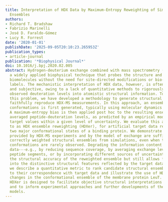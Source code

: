 ```yaml
---
title: Interpretation of HDX Data by Maximum-Entropy Reweighting of Simulated Structural
  Ensembles
authors:
- Richard T. Bradshaw
- Fabrizio Marinelli
- José D. Faraldo-Gómez
- Lucy R. Forrest
date: '2020-01-01'
publishDate: '2025-09-05T20:10:23.265953Z'
publication_types:
- article-journal
publication: '*Biophysical Journal*'
doi: 10.1016/j.bpj.2020.02.005
abstract: Hydrogen-deuterium exchange combined with mass spectrometry (HDX-MS) is
  a widely applied biophysical technique that probes the structure and dynamics of
  biomolecules without the need for site-directed modifications or bio-orthogonal
  labels. The mechanistic interpretation of HDX data, however, is often qualitative
  and subjective, owing to a lack of quantitative methods to rigorously translate
  observed deuteration levels into atomistic structural information. To help address
  this problem, we have developed a methodology to generate structural ensembles that
  faithfully reproduce HDX-MS measurements. In this approach, an ensemble of protein
  conformations is first generated, typically using molecular dynamics simulations.
  A maximum-entropy bias is then applied post hoc to the resulting ensemble such that
  averaged peptide-deuteration levels, as predicted by an empirical model, agree with
  target values within a given level of uncertainty. We evaluate this approach, referred
  to as HDX ensemble reweighting (HDXer), for artificial target data reflecting the
  two major conformational states of a binding protein. We demonstrate that the information
  provided by HDX-MS experiments and by the model of exchange are sufficient to recover
  correctly weighted structural ensembles from simulations, even when the relevant
  conformations are rarely observed. Degrading the information content of the target
  data---e.g., by reducing sequence coverage, by averaging exchange levels over longer
  peptide segments, or by incorporating different sources of uncertainty---reduces
  the structural accuracy of the reweighted ensemble but still allows for useful insights
  into the distinctive structural features reflected by the target data. Finally,
  we describe a quantitative metric to rank candidate structural ensembles according
  to their correspondence with target data and illustrate the use of HDXer to describe
  changes in the conformational ensemble of the membrane protein LeuT. In summary,
  HDXer is designed to facilitate objective structural interpretations of HDX-MS data
  and to inform experimental approaches and further developments of theoretical exchange
  models.
---
```

